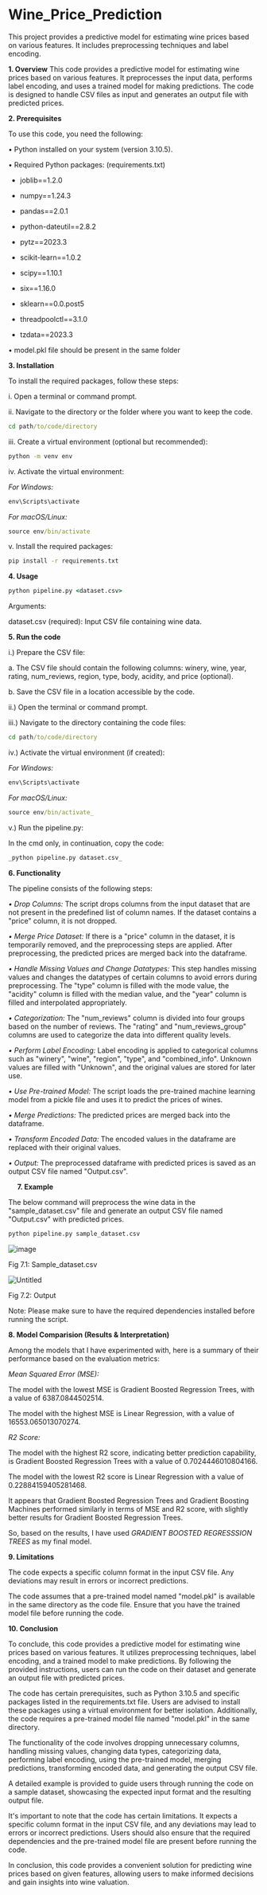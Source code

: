 # Wine_Price_Prediction
This project provides a predictive model for estimating wine prices based on various features. It includes preprocessing techniques and label encoding.

**1.	Overview**
This code provides a predictive model for estimating wine prices based on various features. It preprocesses the input data, performs label encoding, and uses a trained model for making predictions. The code is designed to handle CSV files as input and generates an output file with predicted prices.

**2.	Prerequisites**



To use this code, you need the following:


•	Python installed on your system (version 3.10.5).


•	Required Python packages: (requirements.txt)

- joblib==1.2.0

- numpy==1.24.3

- pandas==2.0.1

- python-dateutil==2.8.2

- pytz==2023.3

- scikit-learn==1.0.2

- scipy==1.10.1

- six==1.16.0

- sklearn==0.0.post5

- threadpoolctl==3.1.0

- tzdata==2023.3

•	model.pkl file should be present in the same folder

**3.	Installation**



To install the required packages, follow these steps:



i.	Open a terminal or command prompt.

ii.	Navigate to the directory or the folder where you want to keep the code.

```cmd
cd path/to/code/directory
```

iii.	Create a virtual environment (optional but recommended):

```cmd
python -m venv env
```

iv.	Activate the virtual environment:

_For Windows:_
```cmd
env\Scripts\activate
```

_For macOS/Linux:_
```cmd
source env/bin/activate
```

v.	Install the required packages:

```cmd
pip install -r requirements.txt
```

**4.	Usage**



```cmd
python pipeline.py <dataset.csv>
```

Arguments:

dataset.csv (required): Input CSV file containing wine data.

**5.	Run the code**



i.)	Prepare the CSV file:

a.	The CSV file should contain the following columns: winery, wine, year, rating, num_reviews, region, type, body, acidity, and price (optional).

b.	Save the CSV file in a location accessible by the code.

ii.)	Open the terminal or command prompt.


iii.)	Navigate to the directory containing the code files:


```cmd
cd path/to/code/directory
```

iv.)	Activate the virtual environment (if created):


_For Windows:_
```cmd
env\Scripts\activate
```

_For macOS/Linux:_ 
```cmd
source env/bin/activate_
```

v.)	Run the pipeline.py:

In the cmd only, in continuation, copy the code:

```cmd
_python pipeline.py dataset.csv_
```

 
 
**6.	Functionality**



The pipeline consists of the following steps:



_•	Drop Columns:_ The script drops columns from the input dataset that are not present in the predefined list of column names. If the dataset contains a "price" column, it is not dropped.


_•	Merge Price Dataset:_ If there is a "price" column in the dataset, it is temporarily removed, and the preprocessing steps are applied. After preprocessing, the predicted prices are merged back into the dataframe.


_•	Handle Missing Values and Change Datatypes:_ This step handles missing values and changes the datatypes of certain columns to avoid errors during preprocessing. The "type" column is filled with the mode value, the "acidity" column is filled with the median value, and the "year" column is filled and interpolated appropriately.


_•	Categorization:_ The "num_reviews" column is divided into four groups based on the number of reviews. The "rating" and "num_reviews_group" columns are used to categorize the data into different quality levels.


_•	Perform Label Encoding:_ Label encoding is applied to categorical columns such as "winery", "wine", "region", "type", and "combined_info". Unknown values are filled with "Unknown", and the original values are stored for later use.


_•	Use Pre-trained Model:_ The script loads the pre-trained machine learning model from a pickle file and uses it to predict the prices of wines.


_•	Merge Predictions:_ The predicted prices are merged back into the dataframe.


_•	Transform Encoded Data:_ The encoded values in the dataframe are replaced with their original values.


_•	Output:_ The preprocessed dataframe with predicted prices is saved as an output CSV file named "Output.csv".

 
**7.	Example**



The below command will preprocess the wine data in the "sample_dataset.csv" file and generate an output CSV file named "Output.csv" with predicted prices.

```cmd
python pipeline.py sample_dataset.csv
```
 
 ![image](https://github.com/khushimdave/Wine_Price_Prediction/assets/94516006/8cb1068c-6d6c-4b1b-8be9-1199facad9f0)

Fig 7.1: Sample_dataset.csv

 ![Untitled](https://github.com/khushimdave/Wine_Price_Prediction/assets/94516006/1b88cf99-3b45-4c44-877a-38c7d377b726)


Fig 7.2: Output


Note: Please make sure to have the required dependencies installed before running the script.



**8.	Model Comparision (Results & Interpretation)**



Among the models that I have experimented with, here is a summary of their performance based on the evaluation metrics:

_Mean Squared Error (MSE):_

The model with the lowest MSE is Gradient Boosted Regression Trees, with a value of 6387.0844502514.

The model with the highest MSE is Linear Regression, with a value of 16553.065013070274.

_R2 Score:_

The model with the highest R2 score, indicating better prediction capability, is Gradient Boosted Regression Trees with a value of 0.7024446010804166.

The model with the lowest R2 score is Linear Regression with a value of 0.22884159405281468.

It appears that Gradient Boosted Regression Trees and Gradient Boosting Machines performed similarly in terms of MSE and R2 score, with slightly better results for Gradient Boosted Regression Trees.


So, based on the results, I have used _GRADIENT BOOSTED REGRESSSION TREES_ as my final model.



**9.	Limitations**



The code expects a specific column format in the input CSV file. Any deviations may result in errors or incorrect predictions.

The code assumes that a pre-trained model named "model.pkl" is available in the same directory as the code file. Ensure that you have the trained model file before running the code.



**10.	Conclusion**



To conclude, this code provides a predictive model for estimating wine prices based on various features. It utilizes preprocessing techniques, label encoding, and a trained model to make predictions. By following the provided instructions, users can run the code on their dataset and generate an output file with predicted prices.


The code has certain prerequisites, such as Python 3.10.5 and specific packages listed in the requirements.txt file. Users are advised to install these packages using a virtual environment for better isolation. Additionally, the code requires a pre-trained model file named "model.pkl" in the same directory.


The functionality of the code involves dropping unnecessary columns, handling missing values, changing data types, categorizing data, performing label encoding, using the pre-trained model, merging predictions, transforming encoded data, and generating the output CSV file.


A detailed example is provided to guide users through running the code on a sample dataset, showcasing the expected input format and the resulting output file.


It's important to note that the code has certain limitations. It expects a specific column format in the input CSV file, and any deviations may lead to errors or incorrect predictions. Users should also ensure that the required dependencies and the pre-trained model file are present before running the code.


In conclusion, this code provides a convenient solution for predicting wine prices based on given features, allowing users to make informed decisions and gain insights into wine valuation.
